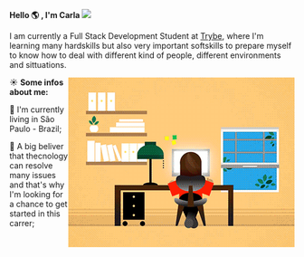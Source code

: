 **Hello :earth_americas: , I'm Carla <img src="https://github.com/TheDudeThatCode/TheDudeThatCode/blob/master/Assets/Hi.gif" width="29px">**

I am currently a Full Stack Development Student at [Trybe](https://www.betrybe.com/), where I'm learning many hardskills but also very important softskills to prepare myself to know how to deal with different kind of people, different environments and sittuations.

<img align="right" src="https://github.com/carlanakajuni/carlanakajuni/blob/master/mina.gif">

:sunny: **Some infos about me:** 

:house_with_garden: I'm currently living in São Paulo - Brazil;

:thought_balloon: A big beliver that thecnology can resolve many 
issues and that's why I'm looking for a chance to get started in this carrer; 
